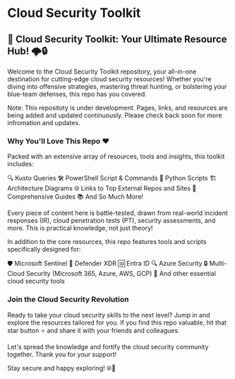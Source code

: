# Cloud Security Toolkit

## 🚀 Cloud Security Toolkit: Your Ultimate Resource Hub! 🌩️🔒

Welcome to the Cloud Security Toolkit repository, your all-in-one destination for cutting-edge cloud security resources! Whether you're diving into offensive strategies, mastering threat hunting, or bolstering your blue-team defenses, this repo has you covered.

Note: This repositoty is under development. Pages, links, and resources are being added and updated continuously. Please check back soon for more infromation and updates.

### Why You'll Love This Repo ❤️

Packed with an extensive array of resources, tools and insights, this toolkit includes:

🔍 Kusto Queries
🛠️ PowerShell Script & Commands
🐍 Python Scripts 
🏗️ Architecture Diagrams
🌐 Links to Top External Repos and Sites
📖 Comprehensive Guides
📚 And So Much More!

Every piece of content here is battle-tested, drawn from real-world incident responses (IR), cloud penetration tests (PT), security assessments, and more. This is practical knowledge, not just theory!

In addition to the core resources, this repo features tools and scripts specifically designed for:

🛡️ Microsoft Sentinel
🔐 Defender XDR
🆔 Entra ID
🔍 Azure Security 
🔒 Multi-Cloud Security (Microsoft 365, Azure, AWS, GCP)
🌟 And other essential cloud security tools

### Join the Cloud Security Revolution

Ready to take your cloud security skills to the next level? Jump in and explore the resources tailored for you. If you find this repo valuable, hit that star button ⭐ and share it with your friends and colleagues.

Let's spread the knowledge and fortify the cloud security community together. Thank you for your support!

Stay secure and happy exploring! 🌐🔐